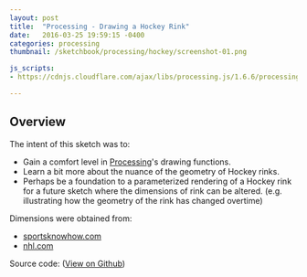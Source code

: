 ```yaml
---
layout: post
title:  "Processing - Drawing a Hockey Rink"
date:   2016-03-25 19:59:15 -0400
categories: processing
thumbnail: /sketchbook/processing/hockey/screenshot-01.png

js_scripts:
- https://cdnjs.cloudflare.com/ajax/libs/processing.js/1.6.6/processing.js

---
```


<canvas data-processing-sources="/sketchbook/processing/hockey/hockey.pde"></canvas>

## Overview

The intent of this sketch was to:

- Gain a comfort level in [Processing][processing-home]'s drawing functions.
- Learn a bit more about the nuance of the geometry of Hockey rinks.
- Perhaps be a foundation to a parameterized rendering of a Hockey rink for a future sketch where the dimensions of rink can be altered. (e.g. illustrating how the geometry of the rink has changed overtime)

Dimensions were obtained from:

- [sportsknowhow.com][sportsknowhow-hockey]
- [nhl.com][nhl-ice]

Source code: ([View on Github][source-code])

[source-code]: https://github.com/brianhonohan/sketchbook/blob/239267208fd06a578e49a80155f61e5c5ac08e3d/processing/hockey/hockey.pde
[processing-home]: https://processing.org
[sportsknowhow-hockey]: http://www.sportsknowhow.com/hockey/dimensions/hockey-rink-dimensions.html
[nhl-ice]: http://www.nhl.com/ice/page.htm?id=26394